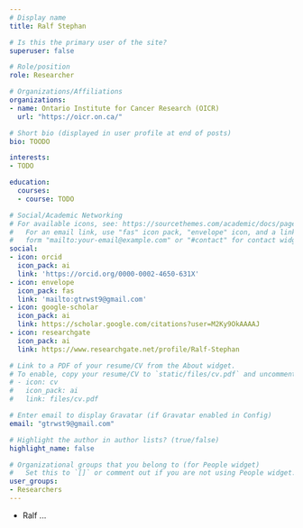 ```yaml
---
# Display name
title: Ralf Stephan

# Is this the primary user of the site?
superuser: false

# Role/position
role: Researcher

# Organizations/Affiliations
organizations:
- name: Ontario Institute for Cancer Research (OICR)
  url: "https://oicr.on.ca/"

# Short bio (displayed in user profile at end of posts)
bio: TOODO

interests:
- TODO

education:
  courses:
  - course: TODO

# Social/Academic Networking
# For available icons, see: https://sourcethemes.com/academic/docs/page-builder/#icons
#   For an email link, use "fas" icon pack, "envelope" icon, and a link in the
#   form "mailto:your-email@example.com" or "#contact" for contact widget.
social:
- icon: orcid
  icon_pack: ai
  link: 'https://orcid.org/0000-0002-4650-631X'
- icon: envelope
  icon_pack: fas
  link: 'mailto:gtrwst9@gmail.com'
- icon: google-scholar
  icon_pack: ai
  link: https://scholar.google.com/citations?user=M2Ky9OkAAAAJ
- icon: researchgate
  icon_pack: ai
  link: https://www.researchgate.net/profile/Ralf-Stephan

# Link to a PDF of your resume/CV from the About widget.
# To enable, copy your resume/CV to `static/files/cv.pdf` and uncomment the lines below.
# - icon: cv
#   icon_pack: ai
#   link: files/cv.pdf

# Enter email to display Gravatar (if Gravatar enabled in Config)
email: "gtrwst9@gmail.com"

# Highlight the author in author lists? (true/false)
highlight_name: false

# Organizational groups that you belong to (for People widget)
#   Set this to `[]` or comment out if you are not using People widget.
user_groups:
- Researchers
---
```


- Ralf ...
